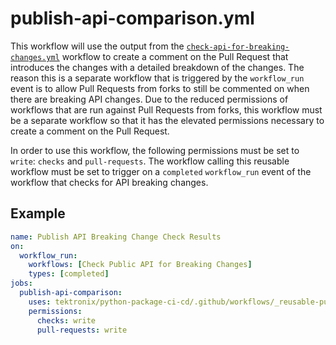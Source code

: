 # publish-api-comparison.yml

This workflow will use the output from the
[`check-api-for-breaking-changes.yml`](./check-api-for-breaking-changes.md) workflow to create a
comment on the Pull Request that introduces the changes with a detailed breakdown of the changes.
The reason this is a separate workflow that is triggered by the `workflow_run` event is to
allow Pull Requests from forks to still be commented on when there are breaking API changes. Due
to the reduced permissions of workflows that are run against Pull Requests from forks, this
workflow must be a separate workflow so that it has the elevated permissions necessary to
create a comment on the Pull Request.

In order to use this workflow, the following permissions must be set to
`write`: `checks` and `pull-requests`. The workflow calling this reusable workflow must be set to
trigger on a `completed` `workflow_run` event of the workflow that checks for API breaking changes.

## Example

```yaml
name: Publish API Breaking Change Check Results
on:
  workflow_run:
    workflows: [Check Public API for Breaking Changes]
    types: [completed]
jobs:
  publish-api-comparison:
    uses: tektronix/python-package-ci-cd/.github/workflows/_reusable-publish-api-comparison.yml@main  # it is recommended to use the latest release tag instead of `main`
    permissions:
      checks: write
      pull-requests: write
```
